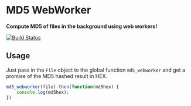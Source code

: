 MD5 WebWorker
=============

**Compute MD5 of files in the background using web workers!**

[![Build Status](https://travis-ci.org/imdreamrunner/md5-webworker.svg?branch=master)](https://travis-ci.org/imdreamrunner/md5-webworker)

## Usage

Just pass in the `File` object to the global function `md5_webworker`
and get a promise of the MD5 hashed result in HEX.

```javascript
md5_webworker(file).then(function(md5hex) {
    console.log(md5hex);
})
```
